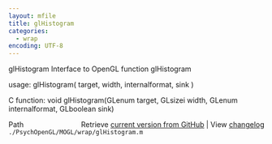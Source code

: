 ```yaml
---
layout: mfile
title: glHistogram
categories:
  - wrap
encoding: UTF-8
---
```


glHistogram  Interface to OpenGL function glHistogram

usage:  glHistogram( target, width, internalformat, sink )

C function:  void glHistogram(GLenum target, GLsizei width, GLenum internalformat, GLboolean sink)


<div class="code_header" style="text-align:right;">
  <span style="float:left;">Path&nbsp;&nbsp;</span> <span class="counter">Retrieve <a href=
  "https://raw.github.com/Psychtoolbox-3/Psychtoolbox-3/beta/./PsychOpenGL/MOGL/wrap/glHistogram.m">current version from GitHub</a> | View <a href=
  "https://github.com/Psychtoolbox-3/Psychtoolbox-3/commits/beta/./PsychOpenGL/MOGL/wrap/glHistogram.m">changelog</a></span>
</div>
<div class="code">
  <code>./PsychOpenGL/MOGL/wrap/glHistogram.m</code>
</div>
